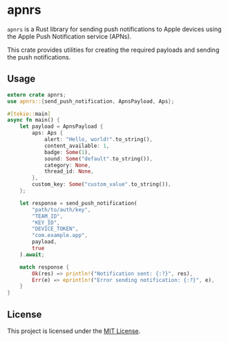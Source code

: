 # apnrs

`apnrs` is a Rust library for sending push notifications to Apple devices using the Apple Push Notification service (APNs).

This crate provides utilities for creating the required payloads and sending the push notifications. 

## Usage

```rust
extern crate apnrs;
use apnrs::{send_push_notification, ApnsPayload, Aps};

#[tokio::main]
async fn main() {
    let payload = ApnsPayload {
        aps: Aps {
            alert: "Hello, world!".to_string(),
            content_available: 1,
            badge: Some(1),
            sound: Some("default".to_string()),
            category: None,
            thread_id: None,
        },
        custom_key: Some("custom_value".to_string()),
    };

    let response = send_push_notification(
        "path/to/auth/key",
        "TEAM_ID",
        "KEY_ID",
        "DEVICE_TOKEN",
        "com.example.app",
        payload,
        true
    ).await;

    match response {
        Ok(res) => println!("Notification sent: {:?}", res),
        Err(e) => eprintln!("Error sending notification: {:?}", e),
    }
}
```

## License

This project is licensed under the [MIT License](LICENSE).
